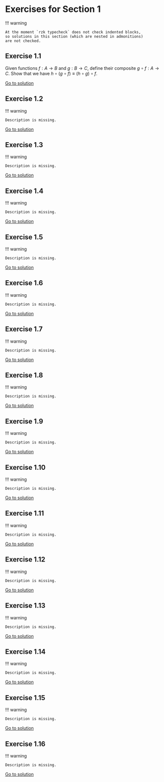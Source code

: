 # Exercises for Section 1

!!! warning

    At the moment `rzk typecheck` does not check indented blocks,
    so solutions in this section (which are nested in admonitions)
    are not checked.
## Exercise 1.1

Given functions $f : A \to B$ and $g : B \to C$,
define their composite $g \circ f : A \to C$.
Show that we have $h \circ (g \circ f) \equiv (h \circ g) \circ f$.

[Go to solution](1.1-solution.rzk.md)

## Exercise 1.2

!!! warning

    Description is missing.

[Go to solution](1.2-solution.rzk.md)

## Exercise 1.3

!!! warning

    Description is missing.

[Go to solution](1.3-solution.rzk.md)

## Exercise 1.4

!!! warning

    Description is missing.

[Go to solution](1.4-solution.rzk.md)

## Exercise 1.5

!!! warning

    Description is missing.

[Go to solution](1.5-solution.rzk.md)

## Exercise 1.6

!!! warning

    Description is missing.

[Go to solution](1.6-solution.rzk.md)

## Exercise 1.7

!!! warning

    Description is missing.

[Go to solution](1.7-solution.rzk.md)

## Exercise 1.8

!!! warning

    Description is missing.

[Go to solution](1.8-solution.rzk.md)

## Exercise 1.9

!!! warning

    Description is missing.

[Go to solution](1.9-solution.rzk.md)

## Exercise 1.10

!!! warning

    Description is missing.

[Go to solution](1.10-solution.rzk.md)

## Exercise 1.11

!!! warning

    Description is missing.

[Go to solution](1.11-solution.rzk.md)

## Exercise 1.12

!!! warning

    Description is missing.

[Go to solution](1.12-solution.rzk.md)

## Exercise 1.13

!!! warning

    Description is missing.

[Go to solution](1.13-solution.rzk.md)

## Exercise 1.14

!!! warning

    Description is missing.

[Go to solution](1.14-solution.rzk.md)

## Exercise 1.15

!!! warning

    Description is missing.

[Go to solution](1.15-solution.rzk.md)

## Exercise 1.16

!!! warning

    Description is missing.

[Go to solution](1.16-solution.rzk.md)